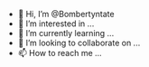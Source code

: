 - 👋 Hi, I’m @Bombertyntate
- 👀 I’m interested in ...
- 🌱 I’m currently learning ...
- 💞️ I’m looking to collaborate on ...
- 📫 How to reach me ...

<!---
Bombertyntate/Bombertyntate is a ✨ special ✨ repository because its `README.md` (this file) appears on your GitHub profile.
You can click the Preview link to take a look at your changes.
--->
